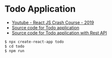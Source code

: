 # Todo Application

* [Youtube - React JS Crash Course - 2019](https://www.youtube.com/watch?v=sBws8MSXN7A)
* [Source code for Todo application](/todo)
* [Source code for Todo application with Rest API](/todo-rest-api)

```bash
$ npx create-react-app todo
$ cd todo
$ npm run
```